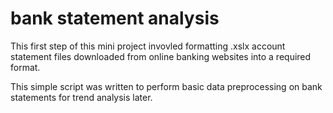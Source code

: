 # bank statement analysis
This first step of this mini project invovled formatting .xslx account statement files downloaded from online banking websites into a required format.

This simple script was written to perform basic data preprocessing on bank statements for trend analysis later.
